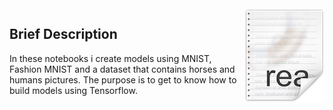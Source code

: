 <img src="icon.png" align="right" />

## Brief Description

In these notebooks i create models using MNIST, Fashion MNIST and a dataset that contains horses and humans pictures. The purpose is to get to know how to build models using Tensorflow.
